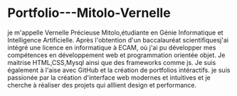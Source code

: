 # Portfolio---Mitolo-Vernelle
je m'appelle Vernelle Précieuse Mitolo,étudiante en Génie Informatique et Intelligence Artificielle. 
Après l'obtention d'un baccalauréat scientifiquesj'ai intégré une licence en informatique à ECAM, où j'ai pu développer mes compétences en développement web et programmation orientée objet. Je maitrise HTML,CSS,Mysql ainsi que des frameworks comme js. Je suis également à l'aise avec GitHub et la création de portfolios intéractifs. 
je suis passionée par la création d'interface web modernes et intuitives et je cherche à réaliser des projets qui alllient design et performance. 

